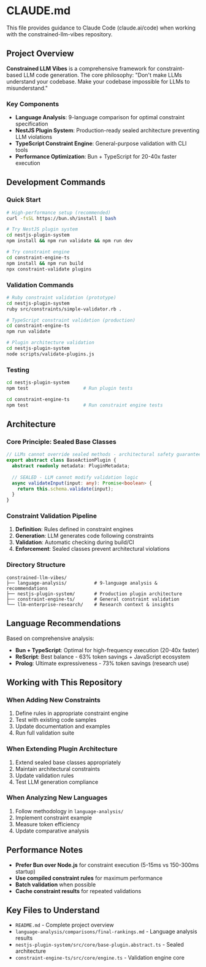 # CLAUDE.md

This file provides guidance to Claude Code (claude.ai/code) when working with the constrained-llm-vibes repository.

## Project Overview

**Constrained LLM Vibes** is a comprehensive framework for constraint-based LLM code generation. The core philosophy: "Don't make LLMs understand your codebase. Make your codebase impossible for LLMs to misunderstand."

### Key Components
- **Language Analysis**: 9-language comparison for optimal constraint specification
- **NestJS Plugin System**: Production-ready sealed architecture preventing LLM violations
- **TypeScript Constraint Engine**: General-purpose validation with CLI tools
- **Performance Optimization**: Bun + TypeScript for 20-40x faster execution

## Development Commands

### Quick Start
```bash
# High-performance setup (recommended)
curl -fsSL https://bun.sh/install | bash

# Try NestJS plugin system
cd nestjs-plugin-system
npm install && npm run validate && npm run dev

# Try constraint engine
cd constraint-engine-ts  
npm install && npm run build
npx constraint-validate plugins
```

### Validation Commands
```bash
# Ruby constraint validation (prototype)
cd nestjs-plugin-system
ruby src/constraints/simple-validator.rb .

# TypeScript constraint validation (production)
cd constraint-engine-ts
npm run validate

# Plugin architecture validation
cd nestjs-plugin-system
node scripts/validate-plugins.js
```

### Testing
```bash
cd nestjs-plugin-system
npm test                    # Run plugin tests

cd constraint-engine-ts
npm test                    # Run constraint engine tests
```

## Architecture

### Core Principle: Sealed Base Classes
```typescript
// LLMs cannot override sealed methods - architectural safety guaranteed
export abstract class BaseActionPlugin {
  abstract readonly metadata: PluginMetadata;
  
  // SEALED - LLM cannot modify validation logic
  async validateInput(input: any): Promise<boolean> {
    return this.schema.validate(input);
  }
}
```

### Constraint Validation Pipeline
1. **Definition**: Rules defined in constraint engines
2. **Generation**: LLM generates code following constraints
3. **Validation**: Automatic checking during build/CI
4. **Enforcement**: Sealed classes prevent architectural violations

### Directory Structure
```
constrained-llm-vibes/
├── language-analysis/          # 9-language analysis & recommendations
├── nestjs-plugin-system/       # Production plugin architecture
├── constraint-engine-ts/       # General constraint validation
└── llm-enterprise-research/    # Research context & insights
```

## Language Recommendations

Based on comprehensive analysis:

- **Bun + TypeScript**: Optimal for high-frequency execution (20-40x faster)
- **ReScript**: Best balance - 63% token savings + JavaScript ecosystem  
- **Prolog**: Ultimate expressiveness - 73% token savings (research use)

## Working with This Repository

### When Adding New Constraints
1. Define rules in appropriate constraint engine
2. Test with existing code samples  
3. Update documentation and examples
4. Run full validation suite

### When Extending Plugin Architecture
1. Extend sealed base classes appropriately
2. Maintain architectural constraints
3. Update validation rules
4. Test LLM generation compliance

### When Analyzing New Languages
1. Follow methodology in `language-analysis/`
2. Implement constraint example
3. Measure token efficiency  
4. Update comparative analysis

## Performance Notes

- **Prefer Bun over Node.js** for constraint execution (5-15ms vs 150-300ms startup)
- **Use compiled constraint rules** for maximum performance
- **Batch validation** when possible
- **Cache constraint results** for repeated validations

## Key Files to Understand

- `README.md` - Complete project overview
- `language-analysis/comparisons/final-rankings.md` - Language analysis results
- `nestjs-plugin-system/src/core/base-plugin.abstract.ts` - Sealed architecture
- `constraint-engine-ts/src/core/engine.ts` - Validation engine core